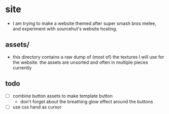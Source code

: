 # site

- I am trying to make a website themed after super smash bros melee, and experiment with sourcehut's website hosting.

## assets/

- this directory contains a raw dump of (most of) the textures I will use for the website. the assets are unsorted and often in multiple pieces currently

## todo

- [ ] combine button assets to make template button
  - don't forget about the breathing glow effect around the buttons
- [ ] use css hand as cursor

